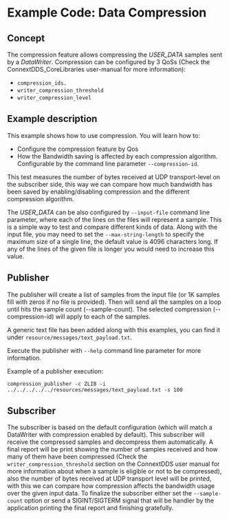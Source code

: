 # Example Code: Data Compression

## Concept

The compression feature allows compressing the *USER_DATA* samples sent by a
*DataWriter*.
Compression can be configured by 3 QoSs (Check the ConnextDDS_CoreLibraries
user-manual for more information):

- `compression_ids.`
- `writer_compression_threshold`
- `writer_compression_level`

## Example description

This example shows how to use compression. You will learn how to:

-   Configure the compression feature by Qos
-   How the Bandwidth saving is affected by each compression algorithm.
Configurable by the command line parameter `--compression-id`.

This test measures the number of bytes received at UDP transport-level on
the subscriber side, this way we can compare how much bandwidth has been saved
by enabling/disabling compression and the different compression algorithm.

The *USER_DATA* can be also configured by `--input-file` command line parameter,
where each of the lines on the files will represent a sample. This is a simple
way to test and compare different kinds of data. Along with the input file, you
may need to set the `--max-string-length` to specify the maximum size of a
single line, the default value is 4096 characters long. If any of the lines of
the given file is longer you would need to increase this value.

## Publisher

The publisher will create a list of samples from the input file (or 1K samples
fill with zeros if no file is provided). Then will send all the samples on a
loop until hits the sample count (--sample-count). The selected compression
(--compression-id) will apply to each of the samples.

A generic text file has been added along with this examples, you can find it
under `resource/messages/text_payload.txt`.

Execute the publisher with `--help` command line parameter for more information.

Example of a publisher execution:

```shell
compression_publisher -c ZLIB -i ../../../../../resources/messages/text_payload.txt -s 100
```

## Subscriber

The subscriber is based on the default configuration (which will match a
DataWriter with compression enabled by default). This subscriber will receive
the compressed samples and decompress them automatically. A final report will be
print showing the number of samples received and how many of them have been
compressed (Check the `writer_compression_threshold` section on the ConnextDDS
user manual for more information about when a sample is eligible or not to be
compressed), also the number of bytes received at UDP transport level will be
printed, with this we can compare how compression affects the bandwidth usage
over the given input data.
To finalize the subscriber either set the `--sample-count` option or send
a SIGINT/SIGTERM signal that will be handler by the application printing the
final report and finishing gratefully.
